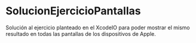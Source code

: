 SolucionEjercicioPantallas
==========================

Solución al ejercicio planteado en el XcodeIO para poder mostrar el mismo resultado en todas las pantallas de los dispositivos de Apple.
